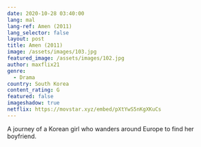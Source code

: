 ```yaml
---
date: 2020-10-28 03:40:00
lang: mal
lang-ref: Amen (2011)
lang_selector: false
layout: post
title: Amen (2011)
image: /assets/images/103.jpg
featured_image: /assets/images/102.jpg
author: maxflix21
genre:
  - Drama
country: South Korea
content_rating: G
featured: false
imageshadow: true
netflix: https://movstar.xyz/embed/pXtYwS5nKgXKuCs
---
```

A journey of a Korean girl who wanders around Europe to find her boyfriend.